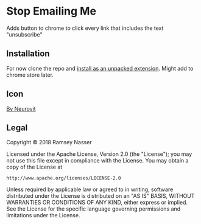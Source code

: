 Stop Emailing Me
================

Adds button to chrome to click every link that includes the text "unsubscribe"

Installation
------------
For now clone the repo and [install as an unpacked extension](https://stackoverflow.com/questions/24577024/install-chrome-extension-not-in-the-store). Might add to chrome store later.

Icon
----
[By Neurovit](https://www.iconfinder.com/icons/48776/delete_mail_icon)

Legal
-----

Copyright © 2018 Ramsey Nasser

Licensed under the Apache License, Version 2.0 (the "License"); you may not use this file except in compliance with the License. You may obtain a copy of the License at

```
http://www.apache.org/licenses/LICENSE-2.0
```

Unless required by applicable law or agreed to in writing, software distributed under the License is distributed on an "AS IS" BASIS, WITHOUT WARRANTIES OR CONDITIONS OF ANY KIND, either express or implied. See the License for the specific language governing permissions and limitations under the License.

